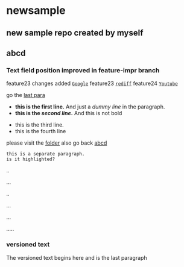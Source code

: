 # newsample
## new sample repo created by myself
## abcd
### Text field position improved in feature-impr branch
feature23 changes added [`Google`](https://www.google.co.in)
feature23 [`rediff`][red]
feature24 [`Youtube`][youtube]

[red]: https://www.rediff.com
[youtube]: https://www.youtube.com

go the [last para](#versioned-text)

- **this is the first line.** And just a _dummy line_ in the paragraph.
- **this is the _second line_.** And this is not bold
* this is the third line.
* this is the fourth line

please visit the [folder](./fold1)
also go back [abcd](#abcd)

```
this is a separate paragraph.
is it highlighted?

```




..




...



..



...












...






.....

### versioned text
The versioned text begins here
and is the last paragraph

